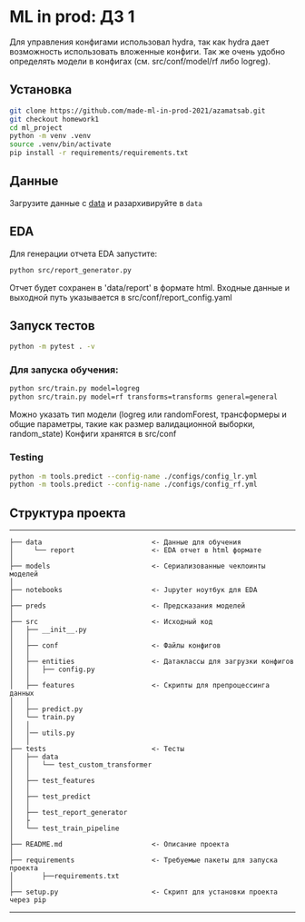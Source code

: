 # ML in prod: ДЗ 1

Для управления конфигами использовал hydra, так как hydra дает возможность использовать вложенные конфиги. Так же очень удобно определять модели в конфигах (см. src/conf/model/rf либо logreg).

## Установка

```bash
git clone https://github.com/made-ml-in-prod-2021/azamatsab.git
git checkout homework1
cd ml_project
python -m venv .venv
source .venv/bin/activate
pip install -r requirements/requirements.txt
```

## Данные

Загрузите данные с [data](https://www.kaggle.com/ronitf/heart-disease-uci) и разархивируйте в `data`

## EDA

Для генерации отчета EDA запустите: 

```bash
python src/report_generator.py
```

 Отчет будет сохранен в 'data/report' в формате html. Входные данные и выходной путь указывается в src/conf/report_config.yaml

## Запуск тестов

```bash
python -m pytest . -v
```

### Для запуска обучения: 

```bash
python src/train.py model=logreg
python src/train.py model=rf transforms=transforms general=general
```
Можно указать тип модели (logreg или randomForest, трансформеры и общие параметры, такие как размер валидационной выборки, random_state)
Конфиги хранятся в src/conf

### Testing

```bash
python -m tools.predict --config-name ./configs/config_lr.yml
python -m tools.predict --config-name ./configs/config_rf.yml
```

## Структура проекта
------------
    ├── data                           <- Данные для обучения
    │     └── report                   <- EDA отчет в html формате
    │
    ├── models                         <- Сериализованные чекпоинты моделей
    │
    ├── notebooks                      <- Jupyter ноутбук для EDA
    │
    ├── preds                          <- Предсказания моделей
    │
    ├── src                            <- Исходный код
    │   ├── __init__.py     
    │   │
    │   ├── conf                       <- Файлы конфигов
    │   │   
    │   ├── entities                   <- Датаклассы для загрузки конфигов
    │   │   ├── config.py    
    │   │
    │   ├── features                   <- Скрипты для препроцессинга данных
    │   │
    │   ├── predict.py
    │   └── train.py
    │   │
    │   │── utils.py
    │   │
    ├── tests                          <- Тесты
    │   ├── data
    │   │   └── test_custom_transformer
    │   │
    │   ├── test_features
    │   │
    │   ├── test_predict
    │   │
    │   ├── test_report_generator
    │   ├
    │   └── test_train_pipeline
    │
    ├── README.md                      <- Описание проекта
    │
    ├── requirements                   <- Требуемые пакеты для запуска проекта 
    │       ├──requirements.txt
    │
    ├── setup.py                       <- Скрипт для установки проекта через pip

------------
